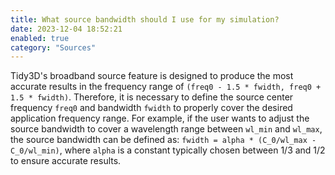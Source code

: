 ```yaml
---
title: What source bandwidth should I use for my simulation?
date: 2023-12-04 18:52:21
enabled: true
category: "Sources"
---
```

Tidy3D's broadband source feature is designed to produce the most accurate results in the frequency range of&nbsp;`(freq0 - 1.5 * fwidth, freq0 + 1.5 * fwidth)`. Therefore, it is necessary to define the source center frequency&nbsp;`freq0`&nbsp;and bandwidth&nbsp;`fwidth`&nbsp;to properly cover the desired application frequency range. For example, if the user wants to adjust the source bandwidth to cover a wavelength range between&nbsp;`wl_min`&nbsp;and&nbsp;`wl_max`, the source bandwidth can be defined as:&nbsp;`fwidth = alpha * (C_0/wl_max - C_0/wl_min)`, where&nbsp;`alpha`&nbsp;is a constant typically chosen between 1/3 and 1/2 to ensure accurate results.
